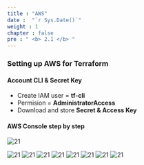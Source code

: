 ```yaml
---
title : "AWS"
date :  "`r Sys.Date()`" 
weight : 1
chapter : false
pre : " <b> 2.1 </b> "
---
```


### Setting up AWS for Terraform

#### Account CLI & Secret Key

- Create IAM user = **tf-cli**
- Permision = **AdministratorAccess**
- Download and store **Secret & Access Key**

#### AWS Console step by step
![21](/ws-0001/images/2-prepair/2.1-aws/1-user.png?featherlight=false&width=90pc)

![21](/ws-0001/images/2-prepair/2.1-aws/2.png?featherlight=false&width=90pc)
![21](/ws-0001/images/2-prepair/2.1-aws/3.png?featherlight=false&width=90pc)
![21](/ws-0001/images/2-prepair/2.1-aws/4.png?featherlight=false&width=90pc)
![21](/ws-0001/images/2-prepair/2.1-aws/5.png?featherlight=false&width=90pc)
![21](/ws-0001/images/2-prepair/2.1-aws/6.png?featherlight=false&width=90pc)
![21](/ws-0001/images/2-prepair/2.1-aws/7.png?featherlight=false&width=90pc)
![21](/ws-0001/images/2-prepair/2.1-aws/8.png?featherlight=false&width=90pc)
![21](/ws-0001/images/2-prepair/2.1-aws/9.png?featherlight=false&width=90pc)